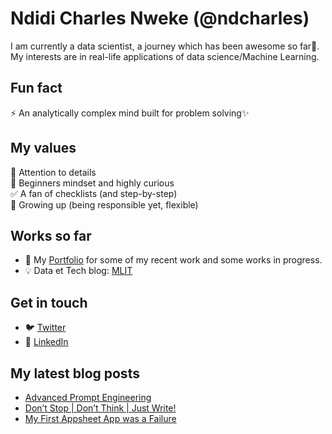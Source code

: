 # Ndidi Charles Nweke (@ndcharles)

I am currently a data scientist, a journey which has been awesome so far🙌. My interests are in real-life applications of data science/Machine Learning.

## Fun fact
<!-- 🔭 I’m currently working on [Cheta](https://cheta.com.ng)<br>
Cheta is a project born out of my classroom experience. After leaving the classroom, I was still a home lesson teacher for a while. It was then that I realised how difficult it is to help kids practice for common entrance examinations (NCEE). This is me trying to build something for myself using my knowledge of WordPress.<br>

🔭 I’m currently working on Stopeet! A search platform to help detect fake job locations.
-->
⚡ An analytically complex mind built for problem solving✨<br>

## My values
🔭 Attention to details<br>
🌱 Beginners mindset and highly curious<br>
✅ A fan of checklists (and step-by-step)<br>
🚀 Growing up (being responsible yet, flexible)<br>

<!--
👋 💖 Safety and trust<br>
🌟 Expression as authentic self<br>
🍏 Beginner's mindset and curiosity<br>
 Shared norms<br>
🚀 Elevate the underrepresented
🔪
 💕
- 🔭 I’m currently working on ...
- 🌱 I’m currently learning ...
- 👯 I’m looking to collaborate on ...
- 🤔 I’m looking for help with ...
- 💬 Ask me about ...
- 📫 How to reach me: ...
- 😄 Pronouns: ...
- ⚡ Fun fact: ...

* :iphone: [Facebook](https://facebook.com/ndcharles) 
* :bulb: Data et Tech blog: [MLIT](https://ndcharles.github.io)<br>

#### ... more on me and about MyLifeInTech are [also available](https://opendiari.com/topics/my-life-in-tech).

-->

## Works so far
* 🔭 My [Portfolio](https://ndcharles.github.io/data_portfolio) for some of my recent work and some works in progress.
* :bulb: Data et Tech blog: [MLIT](https://ndcharles.github.io)<br>

## Get in touch
* :bird: [Twitter](https://twitter.com/nndcharles)<br>
* :necktie: [LinkedIn](https://linkedin.com/in/nndcharles)<br>

## My latest blog posts
<!-- BLOG-POST-LIST:START -->
- [Advanced Prompt Engineering](https://ndcharles.github.io/advanced-prompt-engineering/)
- [Don’t Stop | Don’t Think | Just Write!](https://ndcharles.github.io/morning-pages/)
- [My First Appsheet App was a Failure](https://ndcharles.github.io/first-appsheet-app-failed/)
<!-- BLOG-POST-LIST:END -->
